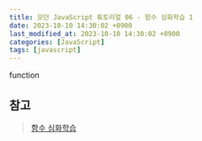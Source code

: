 ```yaml
---
title: 모던 JavaScript 튜토리얼 06 - 함수 심화학습 1
date: 2023-10-10 14:30:02 +0900
last_modified_at: 2023-10-10 14:30:02 +0900
categories: [JavaScript]
tags: [javascript]
---
```


function

##

## 참고

> [함수 심화학습](https://ko.javascript.info/advanced-functions)
